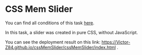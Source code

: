 # CSS Mem Slider

You can find all conditions of this task [here](https://github.com/rolling-scopes-school/tasks/tree/master/tasks/css-mem-slider).

In this task, a slider was created in pure CSS, without JavaScript.

You can see the deployment result on this link: https://Victor-Z84.github.io/cssMemSlider/cssMemSlider/index.html .
